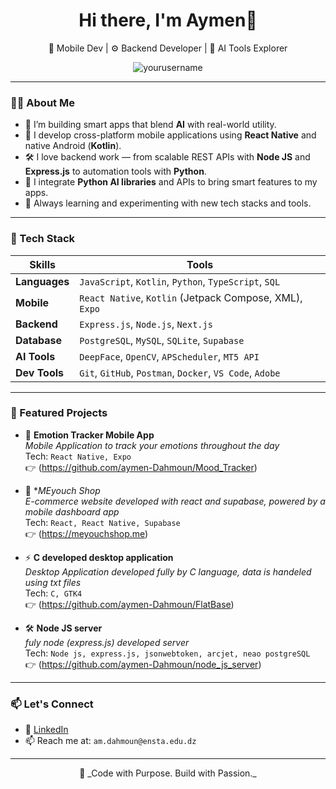 <h1 align="center">Hi there, I'm Aymen👋</h1>

<p align="center">
  🔭 Mobile Dev | ⚙️ Backend Developer | 🧠 AI Tools Explorer
</p>

<p align="center">
  <img src="https://komarev.com/ghpvc/?username=yourusername&label=Profile%20views&color=0e75b6&style=flat" alt="yourusername" />
</p>

---

### 🧑‍💻 About Me

- 🧱 I’m building smart apps that blend **AI** with real-world utility.
- 📱 I develop cross-platform mobile applications using **React Native** and native Android (**Kotlin**).
- 🛠️ I love backend work — from scalable REST APIs with **Node JS** and **Express.js** to automation tools with **Python**.
- 🤖 I integrate **Python AI libraries** and APIs to bring smart features to my apps.
- 🚀 Always learning and experimenting with new tech stacks and tools.

---

### 🔧 Tech Stack

| Skills            | Tools                                                                         |
|------------------|--------------------------------------------------------------------------------|
| **Languages**    | `JavaScript`, `Kotlin`, `Python`, `TypeScript`, `SQL`                         |
| **Mobile**       | `React Native`, `Kotlin` (Jetpack Compose, XML), `Expo`                       |
| **Backend**      | `Express.js`, `Node.js`, `Next.js`                  |
| **Database**     | `PostgreSQL`, `MySQL`, `SQLite`, `Supabase`                                   |
| **AI Tools**     | `DeepFace`, `OpenCV`, `APScheduler`, `MT5 API`                |
| **Dev Tools**    | `Git`, `GitHub`, `Postman`, `Docker`, `VS Code`, `Adobe`                      |

---

### 🚀 Featured Projects

- 🧠 **Emotion Tracker Mobile App**  
  _Mobile Application to track your emotions throughout the day_  
  Tech: `React Native, Expo`  
  👉 (https://github.com/aymen-Dahmoun/Mood_Tracker)

- 📲 **MEyouch Shop*  
  _E-commerce website developed with react and supabase, powered by a mobile dashboard app_  
  Tech: `React, React Native, Supabase`  
  👉 (https://meyouchshop.me)

- ⚡ **C developed desktop application**  
  _Desktop Application developed fully by C language, data is handeled using txt files_  
  Tech: `C, GTK4`  
  👉 (https://github.com/aymen-Dahmoun/FlatBase)
- 🛠️ **Node JS server**  
  _fuly node (express.js) developed server_  
  Tech: `Node js, express.js, jsonwebtoken, arcjet, neao postgreSQL`  
  👉 (https://github.com/aymen-Dahmoun/node_js_server)
---

### 📫 Let's Connect

- 💼 [LinkedIn](https://www.linkedin.com/in/dahmoun-mouaine-aymen-3b8604300/)
- 📫 Reach me at: `am.dahmoun@ensta.edu.dz`
---

<p align="center">
  🚀 _Code with Purpose. Build with Passion._
</p>
